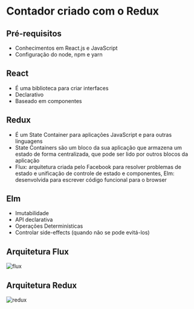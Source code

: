 # Contador criado com o Redux
## Pré-requisitos
- Conhecimentos em React.js e JavaScript
- Configuração do node, npm e yarn

## React 
- É uma biblioteca para criar interfaces
- Declarativo
- Baseado em componentes

## Redux 
- É um State Container para aplicações JavaScript e para outras linguagens
- State Containers são um bloco da sua aplicação que armazena um estado de forma centralizada, que pode ser lido por outros blocos da aplicação
- Flux: arquitetura criada pelo Facebook para resolver problemas de estado e unificação de controle de estado e componentes, Elm: desenvolvida para escrever código funcional para o browser

## Elm
- Imutabilidade
- API declarativa
- Operações Determinísticas
- Controlar side-effects (quando não se pode evitá-los)

## Arquitetura Flux
![flux](https://user-images.githubusercontent.com/72028645/131545549-f1bc42b0-a011-450d-9f89-8903b9bfdcaa.png)

## Arquitetura Redux
![redux](https://user-images.githubusercontent.com/72028645/131546580-7da502a9-ecbb-4d43-9ff1-62cef74eb708.jpg)

